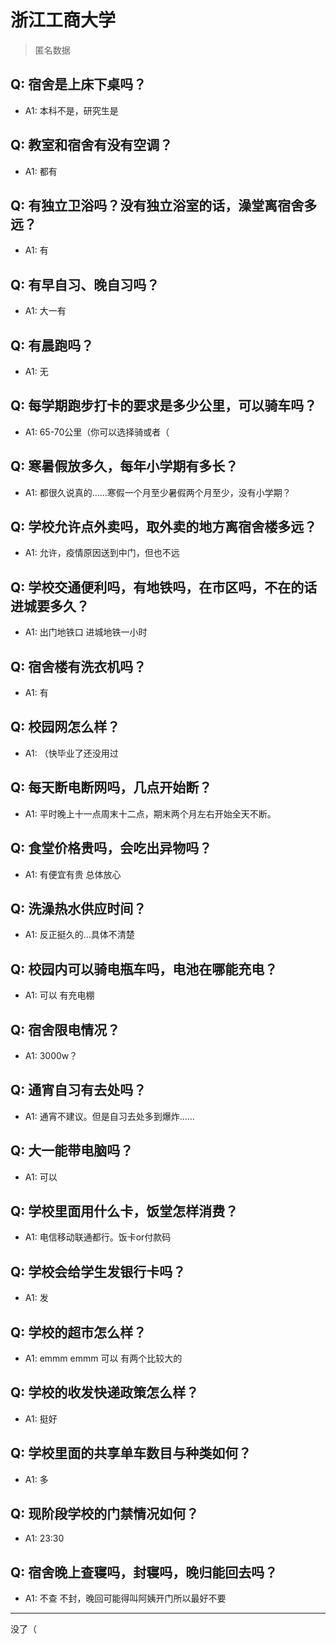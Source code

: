# 浙江工商大学

> 匿名数据

## Q: 宿舍是上床下桌吗？

- A1: 本科不是，研究生是

## Q: 教室和宿舍有没有空调？

- A1: 都有

## Q: 有独立卫浴吗？没有独立浴室的话，澡堂离宿舍多远？

- A1: 有

## Q: 有早自习、晚自习吗？

- A1: 大一有

## Q: 有晨跑吗？

- A1: 无

## Q: 每学期跑步打卡的要求是多少公里，可以骑车吗？

- A1: 65-70公里（你可以选择骑或者（

## Q: 寒暑假放多久，每年小学期有多长？

- A1: 都很久说真的……寒假一个月至少暑假两个月至少，没有小学期？

## Q: 学校允许点外卖吗，取外卖的地方离宿舍楼多远？

- A1: 允许，疫情原因送到中门，但也不远

## Q: 学校交通便利吗，有地铁吗，在市区吗，不在的话进城要多久？

- A1: 出门地铁口 进城地铁一小时

## Q: 宿舍楼有洗衣机吗？

- A1: 有

## Q: 校园网怎么样？

- A1: （快毕业了还没用过

## Q: 每天断电断网吗，几点开始断？

- A1: 平时晚上十一点周末十二点，期末两个月左右开始全天不断。

## Q: 食堂价格贵吗，会吃出异物吗？

- A1: 有便宜有贵 总体放心

## Q: 洗澡热水供应时间？

- A1: 反正挺久的…具体不清楚

## Q: 校园内可以骑电瓶车吗，电池在哪能充电？

- A1: 可以 有充电棚

## Q: 宿舍限电情况？

- A1: 3000w？

## Q: 通宵自习有去处吗？

- A1: 通宵不建议。但是自习去处多到爆炸……

## Q: 大一能带电脑吗？

- A1: 可以

## Q: 学校里面用什么卡，饭堂怎样消费？

- A1: 电信移动联通都行。饭卡or付款码

## Q: 学校会给学生发银行卡吗？

- A1: 发

## Q: 学校的超市怎么样？

- A1: emmm emmm 可以 有两个比较大的

## Q: 学校的收发快递政策怎么样？

- A1: 挺好

## Q: 学校里面的共享单车数目与种类如何？

- A1: 多

## Q: 现阶段学校的门禁情况如何？

- A1: 23:30

## Q: 宿舍晚上查寝吗，封寝吗，晚归能回去吗？

- A1: 不查 不封，晚回可能得叫阿姨开门所以最好不要

***

没了（